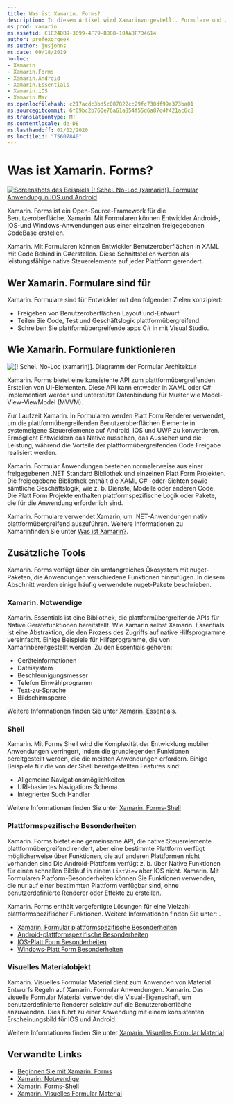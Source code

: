 ```yaml
---
title: Was ist Xamarin. Forms?
description: In diesem Artikel wird Xamarinvorgestellt. Formulare und zugehörige Bibliotheken.
ms.prod: xamarin
ms.assetid: C1E24DB9-3099-4F79-BB88-10AABF7D4614
author: profexorgeek
ms.author: jusjohns
ms.date: 09/18/2019
no-loc:
- Xamarin
- Xamarin.Forms
- Xamarin.Android
- Xamarin.Essentials
- Xamarin.iOS
- Xamarin.Mac
ms.openlocfilehash: c217acdc3bd5c007822cc29fc730df99e373ba01
ms.sourcegitcommit: 6f09bc2b760e76a61a854f55d6a87c4f421ac6c8
ms.translationtype: MT
ms.contentlocale: de-DE
ms.lasthandoff: 01/02/2020
ms.locfileid: "75607840"
---
```

# <a name="what-is-opno-locxamarinforms"></a>Was ist Xamarin. Forms?

[![Screenshots des Beispiels [! Schel. No-Loc (xamarin)]. Formular Anwendung in IOS und Android](what-is-xamarin-forms-images/xamarin-forms-app-cropped.png)](what-is-xamarin-forms-images/xamarin-forms-app.png#lightbox)

Xamarin. Forms ist ein Open-Source-Framework für die Benutzeroberfläche. Xamarin. Mit Formularen können Entwickler Android-, IOS-und Windows-Anwendungen aus einer einzelnen freigegebenen CodeBase erstellen.

Xamarin. Mit Formularen können Entwickler Benutzeroberflächen in XAML mit Code Behind in C#erstellen. Diese Schnittstellen werden als leistungsfähige native Steuerelemente auf jeder Plattform gerendert.

## <a name="who-opno-locxamarinforms-is-for"></a>Wer Xamarin. Formulare sind für

Xamarin. Formulare sind für Entwickler mit den folgenden Zielen konzipiert:

- Freigeben von Benutzeroberflächen Layout und-Entwurf
- Teilen Sie Code, Test und Geschäftslogik plattformübergreifend.
- Schreiben Sie plattformübergreifende apps C# in mit Visual Studio.

## <a name="how-opno-locxamarinforms-works"></a>Wie Xamarin. Formulare funktionieren

![[! Schel. No-Loc (xamarin)]. Diagramm der Formular Architektur](what-is-xamarin-forms-images/xamarin-forms-architecture.png)

Xamarin. Forms bietet eine konsistente API zum plattformübergreifenden Erstellen von UI-Elementen. Diese API kann entweder in XAML oder C# implementiert werden und unterstützt Datenbindung für Muster wie Model-View-ViewModel (MVVM).

Zur Laufzeit Xamarin. In Formularen werden Platt Form Renderer verwendet, um die plattformübergreifenden Benutzeroberflächen Elemente in systemeigene Steuerelemente auf Android, IOS und UWP zu konvertieren. Ermöglicht Entwicklern das Native aussehen, das Aussehen und die Leistung, während die Vorteile der plattformübergreifenden Code Freigabe realisiert werden.

Xamarin. Formular Anwendungen bestehen normalerweise aus einer freigegebenen .NET Standard Bibliothek und einzelnen Platt Form Projekten. Die freigegebene Bibliothek enthält die XAML C# -oder-Sichten sowie sämtliche Geschäftslogik, wie z. b. Dienste, Modelle oder anderen Code. Die Platt Form Projekte enthalten plattformspezifische Logik oder Pakete, die für die Anwendung erforderlich sind.

Xamarin. Formulare verwendet Xamarin, um .NET-Anwendungen nativ plattformübergreifend auszuführen. Weitere Informationen zu Xamarinfinden Sie unter [Was ist Xamarin?](~/get-started/what-is-xamarin.md).

## <a name="additional-tools"></a>Zusätzliche Tools

Xamarin. Forms verfügt über ein umfangreiches Ökosystem mit nuget-Paketen, die Anwendungen verschiedene Funktionen hinzufügen. In diesem Abschnitt werden einige häufig verwendete nuget-Pakete beschrieben.

### <a name="opno-locxamarinessentials"></a>Xamarin. Notwendige

Xamarin. Essentials ist eine Bibliothek, die plattformübergreifende APIs für Native Gerätefunktionen bereitstellt. Wie Xamarin selbst Xamarin. Essentials ist eine Abstraktion, die den Prozess des Zugriffs auf native Hilfsprogramme vereinfacht. Einige Beispiele für Hilfsprogramme, die von Xamarinbereitgestellt werden. Zu den Essentials gehören:

- Geräteinformationen
- Dateisystem
- Beschleunigungsmesser
- Telefon Einwählprogramm
- Text-zu-Sprache
- Bildschirmsperre

Weitere Informationen finden Sie unter [Xamarin. Essentials](~/essentials/index.md).

### <a name="shell"></a>Shell

Xamarin. Mit Forms Shell wird die Komplexität der Entwicklung mobiler Anwendungen verringert, indem die grundlegenden Funktionen bereitgestellt werden, die die meisten Anwendungen erfordern. Einige Beispiele für die von der Shell bereitgestellten Features sind:

- Allgemeine Navigationsmöglichkeiten
- URI-basiertes Navigations Schema
- Integrierter Such Handler

Weitere Informationen finden Sie unter [Xamarin. Forms-Shell](~/xamarin-forms/app-fundamentals/shell/index.md)

### <a name="platform-specifics"></a>Plattformspezifische Besonderheiten

Xamarin. Forms bietet eine gemeinsame API, die native Steuerelemente plattformübergreifend rendert, aber eine bestimmte Plattform verfügt möglicherweise über Funktionen, die auf anderen Plattformen nicht vorhanden sind Die Android-Plattform verfügt z. b. über Native Funktionen für einen schnellen Bildlauf in einem `ListView` aber IOS nicht. Xamarin. Mit Formularen Platform-Besonderheiten können Sie Funktionen verwenden, die nur auf einer bestimmten Plattform verfügbar sind, ohne benutzerdefinierte Renderer oder Effekte zu erstellen.

Xamarin. Forms enthält vorgefertigte Lösungen für eine Vielzahl plattformspezifischer Funktionen. Weitere Informationen finden Sie unter: .

- [Xamarin. Formular plattformspezifische Besonderheiten](~/xamarin-forms/platform/platform-specifics/index.md)
- [Android-plattformspezifische Besonderheiten](~/xamarin-forms/platform/android/index.md)
- [IOS-Platt Form Besonderheiten](~/xamarin-forms/platform/ios/index.md)
- [Windows-Platt Form Besonderheiten](~/xamarin-forms/platform/windows/index.md)

### <a name="material-visual"></a>Visuelles Materialobjekt

Xamarin. Visuelles Formular Material dient zum Anwenden von Material Entwurfs Regeln auf Xamarin. Formular Anwendungen. Xamarin. Das visuelle Formular Material verwendet die Visual-Eigenschaft, um benutzerdefinierte Renderer selektiv auf die Benutzeroberfläche anzuwenden. Dies führt zu einer Anwendung mit einem konsistenten Erscheinungsbild für IOS und Android.

Weitere Informationen finden Sie unter [Xamarin. Visuelles Formular Material](~/xamarin-forms/user-interface/visual/material-visual.md)

## <a name="related-links"></a>Verwandte Links

- [Beginnen Sie mit Xamarin. Forms](~/xamarin-forms/index.yml)
- [Xamarin. Notwendige](~/essentials/index.md)
- [Xamarin. Forms-Shell](~/xamarin-forms/app-fundamentals/shell/index.md)
- [Xamarin. Visuelles Formular Material](~/xamarin-forms/user-interface/visual/material-visual.md)
